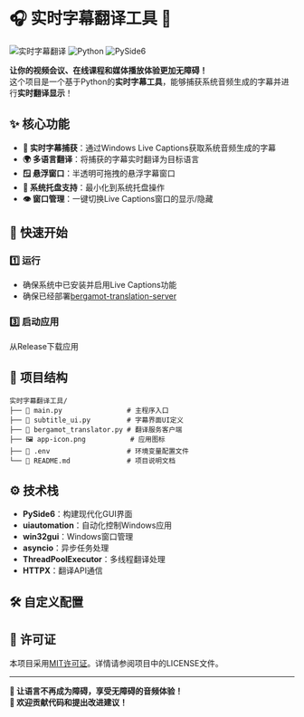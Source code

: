 # 🎧 实时字幕翻译工具 📝

![实时字幕翻译](https://img.shields.io/badge/实时-字幕翻译-brightgreen?style=flat-square) 
![Python](https://img.shields.io/badge/Python-3.8+-blue?logo=python&style=flat-square)
![PySide6](https://img.shields.io/badge/PySide6-6.4+-blue?logo=qt&style=flat-square)

**让你的视频会议、在线课程和媒体播放体验更加无障碍！**  
这个项目是一个基于Python的**实时字幕工具**，能够捕获系统音频生成的字幕并进行**实时翻译显示**！

## ✨ 核心功能

- **🎤 实时字幕捕获**：通过Windows Live Captions获取系统音频生成的字幕
- **🌍 多语言翻译**：将捕获的字幕实时翻译为目标语言
- **🪟 悬浮窗口**：半透明可拖拽的悬浮字幕窗口
- **📌 系统托盘支持**：最小化到系统托盘操作
- **👁️ 窗口管理**：一键切换Live Captions窗口的显示/隐藏

## 🚀 快速开始

### 1️⃣ 运行
  - 确保系统中已安装并启用Live Captions功能
  - 确保已经部署[bergamot-translation-server](https://github.com/TomasJack1/bergamot-translation-server)
### 3️⃣ 启动应用
从Release下载应用

## 📁 项目结构

```
实时字幕翻译工具/
├── 📄 main.py                # 主程序入口
├── 📄 subtitle_ui.py         # 字幕界面UI定义
├── 📄 bergamot_translator.py # 翻译服务客户端
├── 🖼️ app-icon.png           # 应用图标
├── 🔧 .env                   # 环境变量配置文件
└── 📖 README.md              # 项目说明文档
```

## ⚙️ 技术栈

- **PySide6**：构建现代化GUI界面
- **uiautomation**：自动化控制Windows应用
- **win32gui**：Windows窗口管理
- **asyncio**：异步任务处理
- **ThreadPoolExecutor**：多线程翻译处理
- **HTTPX**：翻译API通信


## 🛠️ 自定义配置



## 📜 许可证

本项目采用[MIT许可证](LICENSE)。详情请参阅项目中的LICENSE文件。

---

**🎉 让语言不再成为障碍，享受无障碍的音频体验！**  
**🌟 欢迎贡献代码和提出改进建议！**
